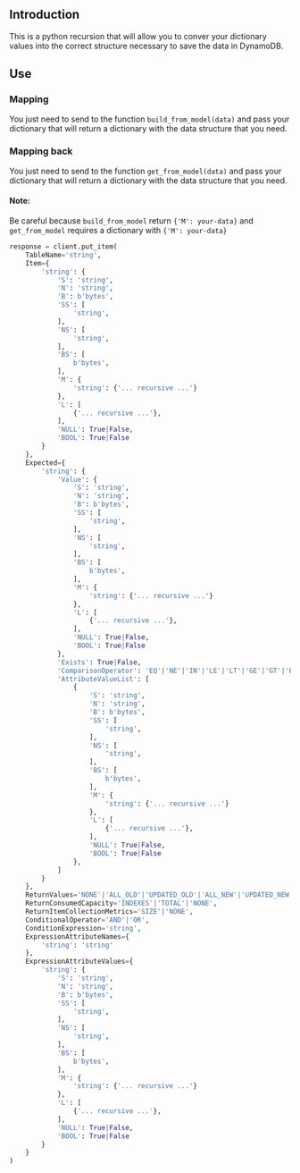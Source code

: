 
## Introduction
This is a python recursion that will allow you to conver your dictionary values into the correct structure necessary to save the data in DynamoDB.

## Use

### Mapping
You just need to send to the function `build_from_model(data)` and pass your dictionary that will return a dictionary with the data structure that you need.

### Mapping back
You just need to send to the function `get_from_model(data)` and pass your dictionary that will return a dictionary with the data structure that you need.

#### Note:
Be careful because `build_from_model` return `{'M': your-data}` and `get_from_model` requires a dictionary with `{'M': your-data}`


```python
response = client.put_item(
    TableName='string',
    Item={
        'string': {
            'S': 'string',
            'N': 'string',
            'B': b'bytes',
            'SS': [
                'string',
            ],
            'NS': [
                'string',
            ],
            'BS': [
                b'bytes',
            ],
            'M': {
                'string': {'... recursive ...'}
            },
            'L': [
                {'... recursive ...'},
            ],
            'NULL': True|False,
            'BOOL': True|False
        }
    },
    Expected={
        'string': {
            'Value': {
                'S': 'string',
                'N': 'string',
                'B': b'bytes',
                'SS': [
                    'string',
                ],
                'NS': [
                    'string',
                ],
                'BS': [
                    b'bytes',
                ],
                'M': {
                    'string': {'... recursive ...'}
                },
                'L': [
                    {'... recursive ...'},
                ],
                'NULL': True|False,
                'BOOL': True|False
            },
            'Exists': True|False,
            'ComparisonOperator': 'EQ'|'NE'|'IN'|'LE'|'LT'|'GE'|'GT'|'BETWEEN'|'NOT_NULL'|'NULL'|'CONTAINS'|'NOT_CONTAINS'|'BEGINS_WITH',
            'AttributeValueList': [
                {
                    'S': 'string',
                    'N': 'string',
                    'B': b'bytes',
                    'SS': [
                        'string',
                    ],
                    'NS': [
                        'string',
                    ],
                    'BS': [
                        b'bytes',
                    ],
                    'M': {
                        'string': {'... recursive ...'}
                    },
                    'L': [
                        {'... recursive ...'},
                    ],
                    'NULL': True|False,
                    'BOOL': True|False
                },
            ]
        }
    },
    ReturnValues='NONE'|'ALL_OLD'|'UPDATED_OLD'|'ALL_NEW'|'UPDATED_NEW',
    ReturnConsumedCapacity='INDEXES'|'TOTAL'|'NONE',
    ReturnItemCollectionMetrics='SIZE'|'NONE',
    ConditionalOperator='AND'|'OR',
    ConditionExpression='string',
    ExpressionAttributeNames={
        'string': 'string'
    },
    ExpressionAttributeValues={
        'string': {
            'S': 'string',
            'N': 'string',
            'B': b'bytes',
            'SS': [
                'string',
            ],
            'NS': [
                'string',
            ],
            'BS': [
                b'bytes',
            ],
            'M': {
                'string': {'... recursive ...'}
            },
            'L': [
                {'... recursive ...'},
            ],
            'NULL': True|False,
            'BOOL': True|False
        }
    }
)

```

